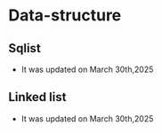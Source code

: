 # Data-structure

## Sqlist
- It was updated on March 30th,2025

## Linked list
- It was updated on March 30th,2025
